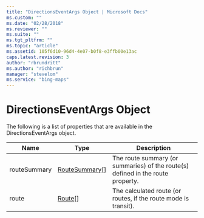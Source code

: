 ```yaml
---
title: "DirectionsEventArgs Object | Microsoft Docs"
ms.custom: ""
ms.date: "02/28/2018"
ms.reviewer: ""
ms.suite: ""
ms.tgt_pltfrm: ""
ms.topic: "article"
ms.assetid: 105f6d10-96d4-4e07-b0f8-e3ffb00e13ac
caps.latest.revision: 3
author: "rbrundritt"
ms.author: "richbrun"
manager: "stevelom"
ms.service: "bing-maps"
---
```

# DirectionsEventArgs Object
The following is a list of properties that are available in the DirectionsEventArgs object.

| Name         | Type             | Description                                                                     |
|--------------|------------------|---------------------------------------------------------------------------------|
| routeSummary | [RouteSummary](routesummary-object.md)\[\] | The route summary (or summaries) of the route(s) defined in the route property. |
| route        | [Route](route-object.md)\[\]        | The calculated route (or routes, if the route mode is transit).                 |